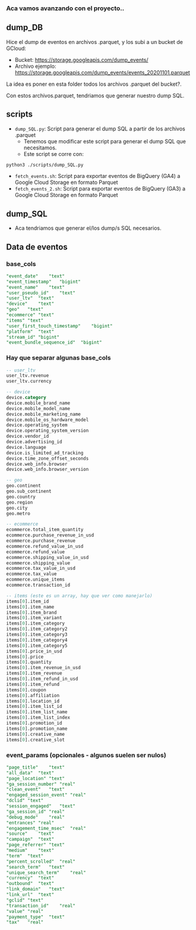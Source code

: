 ### Aca vamos avanzando con el proyecto..

## dump_DB
Hice el dump de eventos en archivos .parquet, y los subi a un bucket de GCloud:
  * Bucket: https://storage.googleapis.com/dump_events/
  * Archivo ejemplo: https://storage.googleapis.com/dump_events/events_20201101.parquet

La idea es poner en esta folder todos los archivos .parquet del bucket?.

Con estos archivos.parquet, tendriamos que generar nuestro dump SQL.

## scripts
  * `dump_SQL.py`: Script para generar el dump SQL a partir de los archivos .parquet
    * Tenemos que modificar este script para generar el dump SQL que necesitamos.
    * Este script se corre con:
```sh
python3 ./scripts/dump_SQL.py
```
  * `fetch_events.sh`: Script para exportar eventos de BigQuery (GA4) a Google Cloud Storage en formato Parquet
  * `fetch_events_2.sh`: Script para exportar eventos de BigQuery (GA3) a Google Cloud Storage en formato Parquet

## dump_SQL
  * Aca tendriamos que generar el/los dump/s SQL necesarios.

## Data de eventos
### base_cols
```sql
"event_date"	"text"
"event_timestamp"	"bigint"
"event_name"	"text"
"user_pseudo_id"	"text"
"user_ltv"	"text"
"device"	"text"
"geo"	"text"
"ecommerce"	"text"
"items"	"text"
"user_first_touch_timestamp"	"bigint"
"platform"	"text"
"stream_id"	"bigint"
"event_bundle_sequence_id"	"bigint"
```

### Hay que separar algunas base_cols
```sql
-- user_ltv
user_ltv.revenue
user_ltv.currency

-- device
device.category
device.mobile_brand_name
device.mobile_model_name
device.mobile_marketing_name
device.mobile_os_hardware_model
device.operating_system
device.operating_system_version
device.vendor_id
device.advertising_id
device.language
device.is_limited_ad_tracking
device.time_zone_offset_seconds
device.web_info.browser
device.web_info.browser_version

-- geo
geo.continent
geo.sub_continent
geo.country
geo.region
geo.city
geo.metro

-- ecommerce
ecommerce.total_item_quantity
ecommerce.purchase_revenue_in_usd
ecommerce.purchase_revenue
ecommerce.refund_value_in_usd
ecommerce.refund_value
ecommerce.shipping_value_in_usd
ecommerce.shipping_value
ecommerce.tax_value_in_usd
ecommerce.tax_value
ecommerce.unique_items
ecommerce.transaction_id

-- items (este es un array, hay que ver como manejarlo)
items[0].item_id
items[0].item_name
items[0].item_brand
items[0].item_variant
items[0].item_category
items[0].item_category2
items[0].item_category3
items[0].item_category4
items[0].item_category5
items[0].price_in_usd
items[0].price
items[0].quantity
items[0].item_revenue_in_usd
items[0].item_revenue
items[0].item_refund_in_usd
items[0].item_refund
items[0].coupon
items[0].affiliation
items[0].location_id
items[0].item_list_id
items[0].item_list_name
items[0].item_list_index
items[0].promotion_id
items[0].promotion_name
items[0].creative_name
items[0].creative_slot
```

### event_params (opcionales - algunos suelen ser nulos)
```sql
"page_title"	"text"
"all_data"	"text"
"page_location"	"text"
"ga_session_number"	"real"
"clean_event"	"text"
"engaged_session_event"	"real"
"dclid"	"text"
"session_engaged"	"text"
"ga_session_id"	"real"
"debug_mode"	"real"
"entrances"	"real"
"engagement_time_msec"	"real"
"source"	"text"
"campaign"	"text"
"page_referrer"	"text"
"medium"	"text"
"term"	"text"
"percent_scrolled"	"real"
"search_term"	"text"
"unique_search_term"	"real"
"currency"	"text"
"outbound"	"text"
"link_domain"	"text"
"link_url"	"text"
"gclid"	"text"
"transaction_id"	"real"
"value"	"real"
"payment_type"	"text"
"tax"	"real"
```
